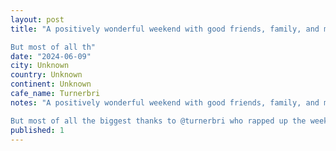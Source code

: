 ```yaml
---
layout: post
title: "A positively wonderful weekend with good friends, family, and merry making. Thank you all for your attendance or your messages/phone calls, you really do make a fella feel special.

But most of all th"
date: "2024-06-09"
city: Unknown
country: Unknown
continent: Unknown
cafe_name: Turnerbri
notes: "A positively wonderful weekend with good friends, family, and merry making. Thank you all for your attendance or your messages/phone calls, you really do make a fella feel special.

But most of all the biggest thanks to @turnerbri who rapped up the weekend treating me to a private spa experience in Granville island. Being a man of a certain age this is the sort of thing i have never really let my self enjoy, but it was hands down one of the most relaxing and enjoyable 90 minutes, could not recommend more. And the ensuing seafood feast was a perfect cap to my 41st year."
published: 1
---
```


